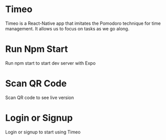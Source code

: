 # Timeo
Timeo is a React-Native app that imitates the Pomodoro technique for time management. It allows us to focus on tasks as we go along.
# Run Npm Start
Run npm start to start dev server with Expo
# Scan QR Code
Scan QR code to see live version
# Login or Signup
Login or signup to start using Timeo
